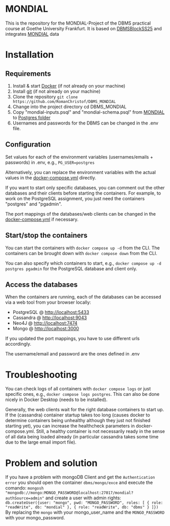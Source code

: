 # MONDIAL 

This is the repository for the MONDIAL-Project of the DBMS practical course at Goethe University Frankfurt. 
It is based on [DBMSBlockSS25](https://github.com/jeschaef/DBMSBlockSS25) and integrates [MONDIAL](https://www.dbis.informatik.uni-goettingen.de/Mondial/#SQL) data 


# Installation

## Requirements

1. Install & start [Docker](https://docs.docker.com/get-started/get-docker/) (if not already on your machine)
2. Install [git](https://git-scm.com/book/en/v2/Getting-Started-Installing-Git) (if not already on your machine)
3. Clone the repository `git clone https://github.com/RomanChristof/DBMS_MONDIAL`
4. Change into the project directory cd DBMS_MONDIAL
5. Copy "mondial-inputs.psql" and "mondial-schema.psql" from [MONDIAL](https://www.dbis.informatik.uni-goettingen.de/Mondial/#SQL) to [Postgres folder](scripts/postgres)
6. Usernames and passwords for the DBMS can be changed in the .env file. 


## Configuration

Set values for each of the environment variables (usernames/emails + passwords) in .env, e.g., `PG_USER=postgres`

Alternatively, you can replace the environment variables with the actual values in the [docker-compose.yml](docker-compose.yml) directly.

If you want to start only specific databases, you can comment out the other databases and their clients before starting the containers. 
For example, to work on the PostgreSQL assignment, you just need the containers "postgres" and "pgadmin".

The port mappings of the databases/web clients can be changed in the [docker-compose.yml](docker-compose.yml) if necessary.

## Start/stop the containers

You can start the containers with `docker compose up -d` from the CLI. 
The containers can be brought down with `docker compose down` from the CLI.

You can also specify which containers to start, e.g., `docker compose up -d postgres pgadmin` for the PostgreSQL database and client only.

## Access the databases

When the containers are running, each of the databases can be accessed via a web tool from your browser locally:
- PostgreSQL @ [http://localhost:5433](http://localhost:5433)
- Cassandra @ [http://localhost:9043](http://localhost:9043)
- Neo4J @ [http://localhost:7474](http://localhost:7474)
- Mongo @ [http://localhost:3000](http://localhost:3000)

If you updated the port mappings, you have to use different urls accordingly.

The username/email and password are the ones defined in .env


# Troubleshooting

You can check logs of all containers with `docker compose logs` or just specific ones, e.g., `docker compose logs postgres`. 
This can also be done nicely in Docker Desktop (needs to be installed).


Generally, the web clients wait for the right database containers to start up. If the (cassandra) container startup takes too long (causes docker to determine containers being unhealthy although they just not finished starting yet), you can increase the healthcheck parameters in docker-compose.yml. Still, a healthy container is not necessarily ready in the sense of all data being loaded already (in particular cassandra takes some time due to the large email import file).

# Problem and solution

If you have a problem with mongoDB Client and get the `Authentication error` you should open the container `dbms/mongo/exce` and execute the comando: `mongosh "mongodb://mongo:MONGO_PASSWORD@localhost:27017/mondial?authSource=admin"` and create a user with admin rights: `db.createUser({user: "mongo", pwd: "MONGO_PASSWORD", roles: [ { role: "readWrite", db: "mondial" }, { role: "readWrite", db: "dbms" } ]}) `
By replacing the `mongo` with your mongo_user_name and the `MONGO_PASSWORD` with your mongo_password.
